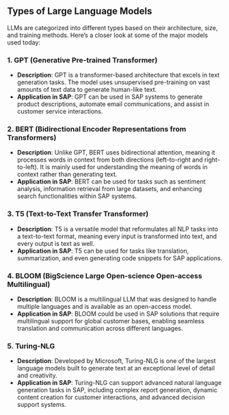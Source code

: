 ## Types of Large Language Models

LLMs are categorized into different types based on their architecture, size, and training methods. Here’s a closer look at some of the major models used today:

### 1. **GPT (Generative Pre-trained Transformer)**
   - **Description**: GPT is a transformer-based architecture that excels in text generation tasks. The model uses unsupervised pre-training on vast amounts of text data to generate human-like text.
   - **Application in SAP**: GPT can be used in SAP systems to generate product descriptions, automate email communications, and assist in customer service interactions.

### 2. **BERT (Bidirectional Encoder Representations from Transformers)**
   - **Description**: Unlike GPT, BERT uses bidirectional attention, meaning it processes words in context from both directions (left-to-right and right-to-left). It is mainly used for understanding the meaning of words in context rather than generating text.
   - **Application in SAP**: BERT can be used for tasks such as sentiment analysis, information retrieval from large datasets, and enhancing search functionalities within SAP systems.

### 3. **T5 (Text-to-Text Transfer Transformer)**
   - **Description**: T5 is a versatile model that reformulates all NLP tasks into a text-to-text format, meaning every input is transformed into text, and every output is text as well.
   - **Application in SAP**: T5 can be used for tasks like translation, summarization, and even generating code snippets for SAP applications.

### 4. **BLOOM (BigScience Large Open-science Open-access Multilingual)**
   - **Description**: BLOOM is a multilingual LLM that was designed to handle multiple languages and is available as an open-access model.
   - **Application in SAP**: BLOOM could be used in SAP solutions that require multilingual support for global customer bases, enabling seamless translation and communication across different languages.

### 5. **Turing-NLG**
   - **Description**: Developed by Microsoft, Turing-NLG is one of the largest language models built to generate text at an exceptional level of detail and creativity.
   - **Application in SAP**: Turing-NLG can support advanced natural language generation tasks in SAP, including complex report generation, dynamic content creation for customer interactions, and advanced decision support systems.
